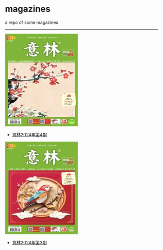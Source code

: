 # magazines
a repo of some magazines

* * *

![](https://raw.githubusercontent.com/leaguecn/magazines/main/img/yili202404-l.jpg)

+ [意林2024年第4期](https://github.com/leaguecn/magazines/blob/main/yilin-2024v4-toc.md)


![](https://raw.githubusercontent.com/leaguecn/magazines/main/img/yili202403-l.jpg)

+ [意林2024年第3期](https://github.com/leaguecn/magazines/blob/main/yilin-2024v3-toc.md)
